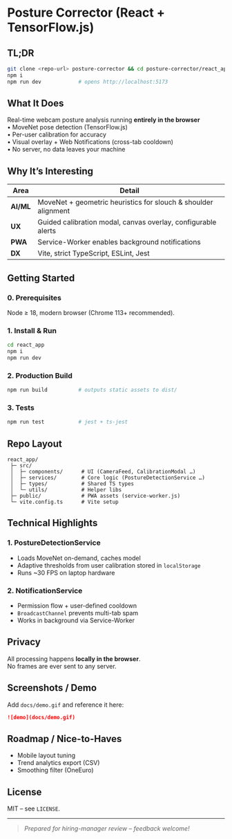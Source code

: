 # Posture Corrector (React + TensorFlow.js)

## TL;DR
```bash
git clone <repo-url> posture-corrector && cd posture-corrector/react_app
npm i
npm run dev            # opens http://localhost:5173
```

## What It Does
Real-time webcam posture analysis running **entirely in the browser**  
• MoveNet pose detection (TensorFlow.js)  
• Per-user calibration for accuracy  
• Visual overlay + Web Notifications (cross-tab cooldown)  
• No server, no data leaves your machine

## Why It’s Interesting
| Area | Detail |
|------|--------|
| **AI/ML** | MoveNet + geometric heuristics for slouch & shoulder alignment |
| **UX** | Guided calibration modal, canvas overlay, configurable alerts |
| **PWA** | Service-Worker enables background notifications |
| **DX** | Vite, strict TypeScript, ESLint, Jest |

## Getting Started
### 0. Prerequisites  
Node ≥ 18, modern browser (Chrome 113+ recommended).

### 1. Install & Run
```bash
cd react_app
npm i
npm run dev
```

### 2. Production Build
```bash
npm run build          # outputs static assets to dist/
```

### 3. Tests
```bash
npm run test           # jest + ts-jest
```

## Repo Layout
```
react_app/
 ├─ src/
 │  ├─ components/      # UI (CameraFeed, CalibrationModal …)
 │  ├─ services/        # Core logic (PostureDetectionService …)
 │  ├─ types/           # Shared TS types
 │  └─ utils/           # Helper libs
 ├─ public/             # PWA assets (service-worker.js)
 └─ vite.config.ts      # Vite setup
```

## Technical Highlights
### 1. PostureDetectionService
* Loads MoveNet on-demand, caches model  
* Adaptive thresholds from user calibration stored in `localStorage`  
* Runs ~30 FPS on laptop hardware

### 2. NotificationService
* Permission flow + user-defined cooldown  
* `BroadcastChannel` prevents multi-tab spam  
* Works in background via Service-Worker

## Privacy
All processing happens **locally in the browser**.  
No frames are ever sent to any server.

## Screenshots / Demo
Add `docs/demo.gif` and reference it here:  
```md
![demo](docs/demo.gif)
```

## Roadmap / Nice-to-Haves
- Mobile layout tuning  
- Trend analytics export (CSV)  
- Smoothing filter (OneEuro)

## License
MIT – see `LICENSE`.

---
> _Prepared for hiring-manager review – feedback welcome!_
